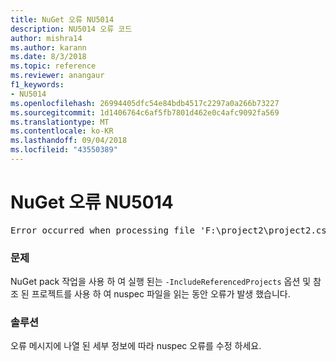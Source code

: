 ```yaml
---
title: NuGet 오류 NU5014
description: NU5014 오류 코드
author: mishra14
ms.author: karann
ms.date: 8/3/2018
ms.topic: reference
ms.reviewer: anangaur
f1_keywords:
- NU5014
ms.openlocfilehash: 26994405dfc54e84bdb4517c2297a0a266b73227
ms.sourcegitcommit: 1d1406764c6af5fb7801d462e0c4afc9092fa569
ms.translationtype: MT
ms.contentlocale: ko-KR
ms.lasthandoff: 09/04/2018
ms.locfileid: "43550389"
---
```

# <a name="nuget-error-nu5014"></a>NuGet 오류 NU5014
<pre>Error occurred when processing file 'F:\project2\project2.csproj': The 'id' start tag on line 4 position 10 does not match the end tag of 'ids'. Line 4, position 20.</pre>

### <a name="issue"></a>문제

NuGet pack 작업을 사용 하 여 실행 된는 `-IncludeReferencedProjects` 옵션 및 참조 된 프로젝트를 사용 하 여 nuspec 파일을 읽는 동안 오류가 발생 했습니다.


### <a name="solution"></a>솔루션

오류 메시지에 나열 된 세부 정보에 따라 nuspec 오류를 수정 하세요.

